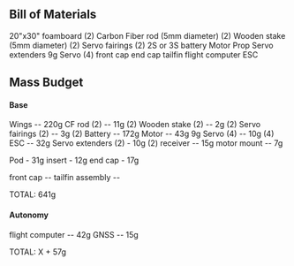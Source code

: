 ## Bill of Materials

20"x30" foamboard (2)
Carbon Fiber rod (5mm diameter) (2)
Wooden stake (5mm diameter) (2)
Servo fairings (2)
2S or 3S battery
Motor
Prop
Servo extenders
9g Servo (4)
front cap
end cap
tailfin
flight computer
ESC



## Mass Budget

#### Base
Wings -- 220g
CF rod (2) -- 11g (2)
Wooden stake (2) -- 2g (2)
Servo fairings (2) -- 3g (2)
Battery -- 172g
Motor -- 43g
9g Servo (4) -- 10g (4)
ESC -- 32g
Servo extenders (2) - 10g (2)
receiver -- 15g
motor mount -- 7g

Pod - 31g
insert - 12g
end cap - 17g

front cap -- 
tailfin assembly --


TOTAL: 641g

#### Autonomy
flight computer -- 42g
GNSS -- 15g

TOTAL: X + 57g

